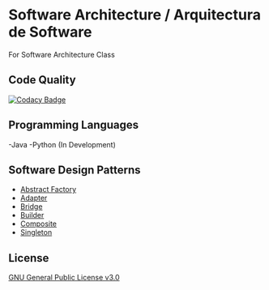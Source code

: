 # Software Architecture / Arquitectura de Software
For Software Architecture Class

## Code Quality
[![Codacy Badge](https://api.codacy.com/project/badge/Grade/b5b753549e334d3c9394fb354c375649)](https://app.codacy.com/app/Dreivko/ASO?utm_source=github.com&utm_medium=referral&utm_content=Dreivko/ASO&utm_campaign=Badge_Grade_Dashboard)

## Programming Languages
  -Java
  -Python (In Development)

## Software Design Patterns
  - [Abstract Factory](https://github.com/Dreivko/ASO/tree/master/ASO/ASO/src/abstractFactory)
  - [Adapter](https://github.com/Dreivko/ASO/tree/master/ASO/ASO/src/adapter)
  - [Bridge](https://github.com/Dreivko/ASO/tree/master/ASO/ASO/src/bridge)
  - [Builder](https://github.com/Dreivko/ASO/tree/master/ASO/ASO/src/builder)
  - [Composite](https://github.com/Dreivko/ASO/tree/master/ASO/ASO/src/composite)
  - [Singleton](https://github.com/Dreivko/ASO/tree/master/ASO/ASO/src/Singleton)
  
## License
[GNU General Public License v3.0](https://choosealicense.com/licenses/gpl-3.0/)